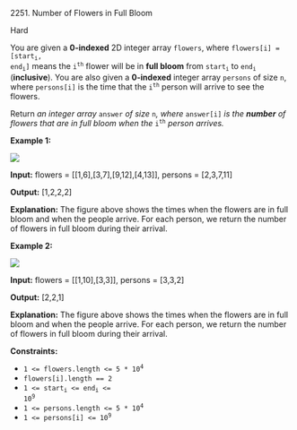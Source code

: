 2251\. Number of Flowers in Full Bloom

Hard

You are given a **0-indexed** 2D integer array `flowers`, where <code>flowers[i] = [start<sub>i</sub>, end<sub>i</sub>]</code> means the <code>i<sup>th</sup></code> flower will be in **full bloom** from <code>start<sub>i</sub></code> to <code>end<sub>i</sub></code> (**inclusive**). You are also given a **0-indexed** integer array `persons` of size `n`, where `persons[i]` is the time that the <code>i<sup>th</sup></code> person will arrive to see the flowers.

Return _an integer array_ `answer` _of size_ `n`_, where_ `answer[i]` _is the **number** of flowers that are in full bloom when the_ <code>i<sup>th</sup></code> _person arrives._

**Example 1:**

![](https://assets.leetcode.com/uploads/2022/03/02/ex1new.jpg)

**Input:** flowers = [[1,6],[3,7],[9,12],[4,13]], persons = [2,3,7,11]

**Output:** [1,2,2,2]

**Explanation:** The figure above shows the times when the flowers are in full bloom and when the people arrive. For each person, we return the number of flowers in full bloom during their arrival.

**Example 2:**

![](https://assets.leetcode.com/uploads/2022/03/02/ex2new.jpg)

**Input:** flowers = [[1,10],[3,3]], persons = [3,3,2]

**Output:** [2,2,1]

**Explanation:** The figure above shows the times when the flowers are in full bloom and when the people arrive. For each person, we return the number of flowers in full bloom during their arrival.

**Constraints:**

*   <code>1 <= flowers.length <= 5 * 10<sup>4</sup></code>
*   `flowers[i].length == 2`
*   <code>1 <= start<sub>i</sub> <= end<sub>i</sub> <= 10<sup>9</sup></code>
*   <code>1 <= persons.length <= 5 * 10<sup>4</sup></code>
*   <code>1 <= persons[i] <= 10<sup>9</sup></code>